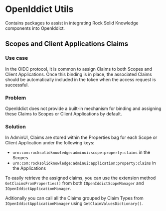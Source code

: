 # OpenIddict Utils
Contains packages to assist in integrating Rock Solid Knowledge components into OpenIddict.

## Scopes and Client Applications Claims
### Use case
In the OIDC protocol, it is common to assign Claims to both Scopes and Client Applications. Once this binding is in place, the associated Claims should be automatically included in the token when the access request is successful.

### Problem
OpenIddict does not provide a built-in mechanism for binding and assigning these Claims to Scopes or Client Applications by default.

### Solution
In AdminUI, Claims are stored within the Properties bag for each Scope or Client Application under the following keys:

- `urn:com:rocksolidknowledge:adminui:scope:property:claims` in the Scopes
- `urn:com:rocksolidknowledge:adminui:application:property:claims` in the Applications

To easily retrieve the assigned claims, you can use the extension method `GetClaimsFromProperties()` from both `IOpenIddictScopeManager` and `IOpenIddictApplicationManager`.

Aditionally you can call all the Claims grouped by Claim Types from `IOpenIddictApplicationManager` using `GetClaimValuesDictionary()`.